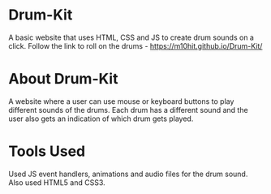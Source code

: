 # Drum-Kit
A basic website that uses HTML, CSS and JS to create drum sounds on a click. Follow the link to roll on the drums - https://m10hit.github.io/Drum-Kit/

# About Drum-Kit
A website where a user can use mouse or keyboard buttons to play different sounds of the drums. Each drum has a different sound and the user also gets an indication of which drum gets played.

# Tools Used
Used JS event handlers, animations and audio files for the drum sound. Also used HTML5 and CSS3.
